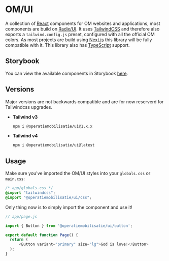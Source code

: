 # OM/UI
A collection of [React](https://react.dev/) components for OM websites and applications, most components are build on [Radix/UI](https://radix-ui.com/). It uses [TailwindCSS](https://tailwindcss.com/) and therefore also exports a `tailwind.config.js` preset, configured with all the official OM colors. As most projects are build using [Next.js](https://nextjs.org/) this library will be fully compatible with it. This library also has [TypeScript](https://www.typescriptlang.org/) support.

## Storybook
You can view the available components in Storybook [here](https://operatiemobilisatie.github.io/ui/).

## Versions
Major versions are not backwards compatible and are for now reserverd for Tailwindcss upgrades.
- **Tailwind v3**
  ```bash
  npm i @operatiemobilisatie/ui@1.x.x 
  ```
- **Tailwind v4**
  ```bash
  npm i @operatiemobilisatie/ui@latest
  ```

## Usage
Make sure you've imported the OM/UI styles into your `globals.css` or `main.css`:
```css
/* app/globals.css */
@import "tailwindcss";
@import "@operatiemobilisatie/ui/css";
```

Only thing now is to simply import the component and use it!
```js
// app/page.js

import { Button } from '@operatiemobilisatie/ui/button';

export default function Page() {
  return (
      <Button variant="primary" size="lg">God is love!</Button>
  );
}

```
